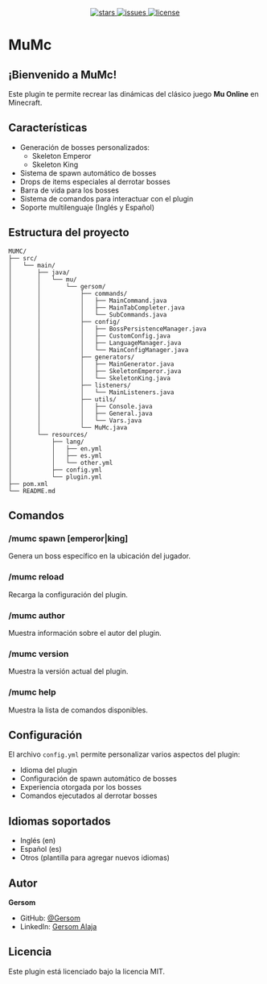 <p align="center">
    <a href="https://github.com/Gersom/mu-mc">
        <img src="https://img.shields.io/github/stars/Gersom/mu-mc?style=for-the-badge&logo=github&color=brightgreen" alt="stars">
    </a>
    <a href="https://github.com/Gersom/mu-mc/issues">
        <img src="https://img.shields.io/github/issues/Gersom/mu-mc?style=for-the-badge&logo=github&color=red" alt="issues">
    </a>
    <a href="https://github.com/Gersom/mu-mc/blob/main/LICENSE">
        <img src="https://img.shields.io/github/license/Gersom/mu-mc?style=for-the-badge&logo=github&color=blue" alt="license">
    </a>
</p>

# MuMc

## ¡Bienvenido a MuMc!

Este plugin te permite recrear las dinámicas del clásico juego **Mu Online** en Minecraft.

## Características

- Generación de bosses personalizados:
  - Skeleton Emperor
  - Skeleton King
- Sistema de spawn automático de bosses
- Drops de items especiales al derrotar bosses
- Barra de vida para los bosses
- Sistema de comandos para interactuar con el plugin
- Soporte multilenguaje (Inglés y Español)

## Estructura del proyecto

```
MUMC/
├── src/
│   └── main/
│       ├── java/
│       │   └── mu/
│       │       └── gersom/
│       │           ├── commands/
│       │           │   ├── MainCommand.java
│       │           │   ├── MainTabCompleter.java
│       │           │   └── SubCommands.java
│       │           ├── config/
│       │           │   ├── BossPersistenceManager.java
│       │           │   ├── CustomConfig.java
│       │           │   ├── LanguageManager.java
│       │           │   └── MainConfigManager.java
│       │           ├── generators/
│       │           │   ├── MainGenerator.java
│       │           │   ├── SkeletonEmperor.java
│       │           │   └── SkeletonKing.java
│       │           ├── listeners/
│       │           │   └── MainListeners.java
│       │           ├── utils/
│       │           │   ├── Console.java
│       │           │   ├── General.java
│       │           │   └── Vars.java
│       │           └── MuMc.java
│       └── resources/
│           ├── lang/
│           │   ├── en.yml
│           │   ├── es.yml
│           │   └── other.yml
│           ├── config.yml
│           └── plugin.yml
├── pom.xml
└── README.md
```

## Comandos

### /mumc spawn [emperor|king]

Genera un boss específico en la ubicación del jugador.

### /mumc reload

Recarga la configuración del plugin.

### /mumc author

Muestra información sobre el autor del plugin.

### /mumc version

Muestra la versión actual del plugin.

### /mumc help

Muestra la lista de comandos disponibles.

## Configuración

El archivo `config.yml` permite personalizar varios aspectos del plugin:

- Idioma del plugin
- Configuración de spawn automático de bosses
- Experiencia otorgada por los bosses
- Comandos ejecutados al derrotar bosses

## Idiomas soportados

- Inglés (en)
- Español (es)
- Otros (plantilla para agregar nuevos idiomas)

## Autor

**Gersom**

- GitHub: [@Gersom](https://github.com/Gersom)
- LinkedIn: [Gersom Alaja](https://www.linkedin.com/in/gersomalaja/)

## Licencia

Este plugin está licenciado bajo la licencia MIT.